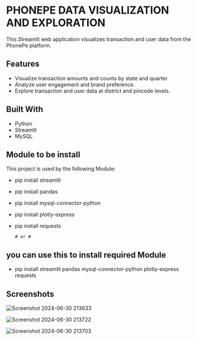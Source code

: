 
# PHONEPE DATA VISUALIZATION AND EXPLORATION

This Streamlit web application visualizes transaction and user data from the PhonePe platform.


## Features

- Visualize transaction amounts and counts by state and quarter.
- Analyze user engagement and brand preference.
- Explore transaction and user data at district and pincode levels.
## Built With

- Python
- Streamlit
- MySQL
    
## Module to be install

This project is used by the following Module:

- pip install streamlit
- pip install pandas
- pip install mysql-connector-python
- pip install plotly-express
- pip install requests

      # or #

## you can use this to install required Module

- pip install streamlit pandas mysql-connector-python plotly-express requests 





## Screenshots

![Screenshot 2024-06-30 213633](https://github.com/pradeep-palanisamy/Phonepe-Pulse-data-visualization/assets/109897750/fec716f9-1bba-4b18-9080-e2747f9812ae)


![Screenshot 2024-06-30 213722](https://github.com/pradeep-palanisamy/Phonepe-Pulse-data-visualization/assets/109897750/fc7a0e09-1bd1-4db4-9a36-aacb57232d9d)


![Screenshot 2024-06-30 213703](https://github.com/pradeep-palanisamy/Phonepe-Pulse-data-visualization/assets/109897750/4cde4d03-b979-4c05-8d24-018a6483ac3a)



